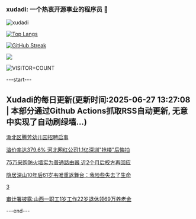 ### xudadi: 一个热衷开源事业的程序员 👋

![xudadi](https://github-readme-stats-git-masterorgs-github-readme-stats-team.vercel.app/api?username=xudadi)

[![Top Langs](https://github-readme-stats.vercel.app/api/top-langs/?username=xudadi)](https://github.com/anuraghazra/github-readme-stats)

[![GitHub Streak](https://streak-stats.demolab.com?user=xudadi&locale=zh_Hans)](https://git.io/streak-stats)

![](https://raw.githubusercontent.com/xudadi/xudadi/main/assets/github-contribution-grid-snake.svg)

![VISITOR+COUNT](https://komarev.com/ghpvc/?username=xudadi&label=VISITOR+COUNT)


---start---

## Xudadi的每日更新(更新时间:2025-06-27 13:27:08 | 本部分通过Github Actions抓取RSS自动更新, 无意中实现了自动刷绿墙...)

[渝北区腾芳幼儿园招聘启事](https://www.gongkaoleida.com/article/2476117)

[溢价率达379.6% 河北网红公司1.1亿深圳"抢楼"后悔拍](https://m.163.com/news/article/K320DPLT0512B07B.html)

[75万采购防火墙实为普通路由器 近2个月后校方再回应](https://m.163.com/news/article/K311CQA6053469LG.html)

[隐居深山10年后61岁韦唯重返舞台：我险些失去了生命](https://m.163.com/news/article/K31SMPG6055040N3.html)

[3](https://m.163.com/touch/news/sub/domestic)

[审计署披露:山西一职工1岁工作22岁退休领69万养老金](https://m.163.com/news/article/K30DJC0F0550B6IS.html)

---end---
